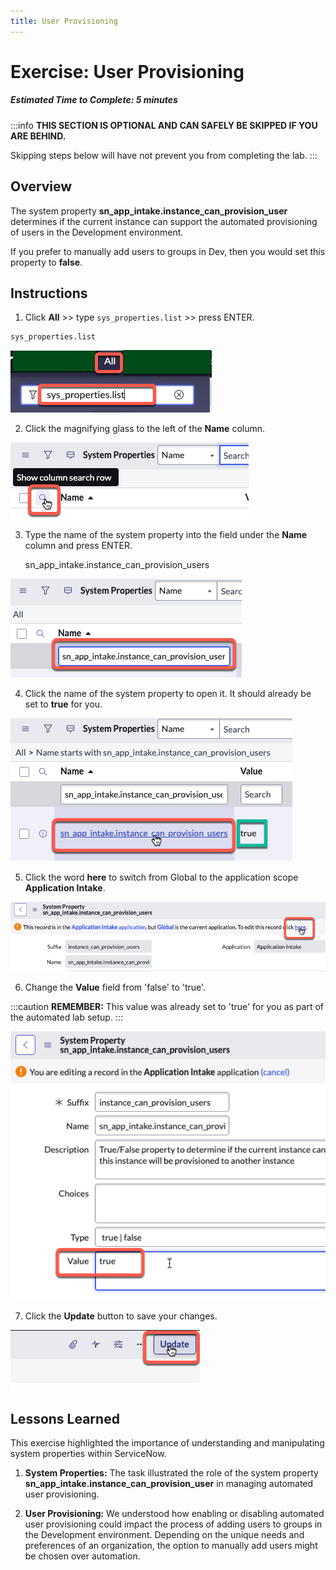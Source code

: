 ```yaml
---
title: User Provisioning
---
```


#  Exercise: User Provisioning

##### Estimated Time to Complete: 5 minutes

:::info
**THIS SECTION IS OPTIONAL AND CAN SAFELY BE SKIPPED IF YOU ARE BEHIND.**

Skipping steps below will have not prevent you from completing the lab.
:::

## Overview

The system property **sn_app_intake.instance_can_provision_user** determines if the current instance can support the automated provisioning of users in the Development environment.

If you prefer to manually add users to groups in Dev, then you would set this property to **false**.

## Instructions

1. Click **All** >> type ```sys_properties.list``` >> press ENTER. 

```
sys_properties.list
```

![relative](/img/lab-aemc/2023-07-31-15-07-31.png)

2. Click the magnifying glass to the left of the **Name** column.

![relative](/img/lab-aemc/2023-07-31-15-15-54.png)

3. Type the name of the system property into the field under the **Name** column and press ENTER.


    sn_app_intake.instance_can_provision_users

![relative](/img/lab-aemc/2023-07-31-15-17-13.png)

4. Click the name of the system property to open it. It should already be set to **true** for you.

![relative](/img/lab-aemc/2023-07-31-15-18-29.png)

5. Click the word **here** to switch from Global to the application scope **Application Intake**.

![relative](/img/lab-aemc/2023-07-31-15-31-23.png)

6. Change the **Value** field from 'false' to 'true'.

:::caution
**REMEMBER:** This value was already set to 'true' for you as part of the automated lab setup. 
:::

![relative](/img/lab-aemc/2023-07-31-15-32-18.png)

7. Click the **Update** button to save your changes. 

![relative](/img/lab-aemc/2023-07-31-15-36-39.png)

## Lessons Learned

This exercise highlighted the importance of understanding and manipulating system properties within ServiceNow.

1. **System Properties:** The task illustrated the role of the system property **sn_app_intake.instance_can_provision_user** in managing automated user provisioning. 


2. **User Provisioning:** We understood how enabling or disabling automated user provisioning could impact the process of adding users to groups in the Development environment. Depending on the unique needs and preferences of an organization, the option to manually add users might be chosen over automation.
